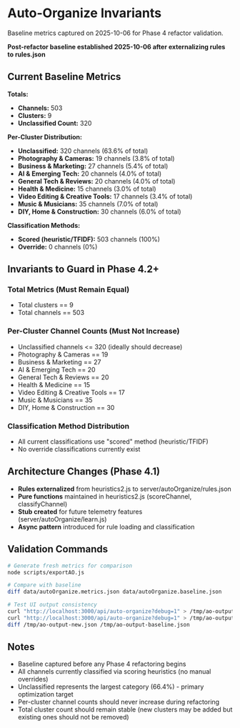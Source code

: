 # Auto-Organize Invariants

Baseline metrics captured on 2025-10-06 for Phase 4 refactor validation.

**Post-refactor baseline established 2025-10-06 after externalizing rules to rules.json**

## Current Baseline Metrics

**Totals:**
- **Channels:** 503
- **Clusters:** 9
- **Unclassified Count:** 320

**Per-Cluster Distribution:**
- **Unclassified:** 320 channels (63.6% of total)
- **Photography & Cameras:** 19 channels (3.8% of total)
- **Business & Marketing:** 27 channels (5.4% of total)
- **AI & Emerging Tech:** 20 channels (4.0% of total)
- **General Tech & Reviews:** 20 channels (4.0% of total)
- **Health & Medicine:** 15 channels (3.0% of total)
- **Video Editing & Creative Tools:** 17 channels (3.4% of total)
- **Music & Musicians:** 35 channels (7.0% of total)
- **DIY, Home & Construction:** 30 channels (6.0% of total)

**Classification Methods:**
- **Scored (heuristic/TFIDF):** 503 channels (100%)
- **Override:** 0 channels (0%)

## Invariants to Guard in Phase 4.2+

### Total Metrics (Must Remain Equal)
- Total clusters == 9
- Total channels == 503

### Per-Cluster Channel Counts (Must Not Increase)
- Unclassified channels <= 320 (ideally should decrease)
- Photography & Cameras == 19
- Business & Marketing == 27
- AI & Emerging Tech == 20
- General Tech & Reviews == 20
- Health & Medicine == 15
- Video Editing & Creative Tools == 17
- Music & Musicians == 35
- DIY, Home & Construction == 30

### Classification Method Distribution
- All current classifications use "scored" method (heuristic/TFIDF)
- No override classifications currently exist

## Architecture Changes (Phase 4.1)
- **Rules externalized** from heuristics2.js to server/autoOrganize/rules.json
- **Pure functions** maintained in heuristics2.js (scoreChannel, classifyChannel)
- **Stub created** for future telemetry features (server/autoOrganize/learn.js)
- **Async pattern** introduced for rule loading and classification

## Validation Commands

```bash
# Generate fresh metrics for comparison
node scripts/exportAO.js

# Compare with baseline
diff data/autoOrganize.metrics.json data/autoOrganize.baseline.json

# Test UI output consistency
curl "http://localhost:3000/api/auto-organize?debug=1" > /tmp/ao-output-new.json
curl "http://localhost:3000/api/auto-organize?debug=1" > /tmp/ao-output-baseline.json
diff /tmp/ao-output-new.json /tmp/ao-output-baseline.json
```

## Notes

- Baseline captured before any Phase 4 refactoring begins
- All channels currently classified via scoring heuristics (no manual overrides)
- Unclassified represents the largest category (66.4%) - primary optimization target
- Per-cluster channel counts should never increase during refactoring
- Total cluster count should remain stable (new clusters may be added but existing ones should not be removed)
